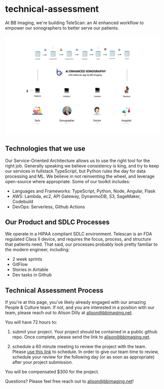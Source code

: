 # technical-assessment

At BB Imaging, we're building TeleScan: an AI enhanced workflow to empower our sonographers to better serve our patients.

![telescan-exec-summary](./bbi-telescan-exec-summary.png)

## Technologies that we use

Our Service-Oriented Architecture allows us to use the right tool for the right job. Generally speaking we believe consistency is king, and try to keep our services in fullstack TypeScript, but Python rules the day for data processing and ML. We believe in not reinventing the wheel, and leverage open-source where appropriate. Some of our toolkit includes:

- Languages and Frameworks: TypeScript, Python, Node, Angular, Flask
- AWS: Lambda, ec2, API Gateway, DynanmoDB, S3, SageMaker, Codebuild
- DevOps: Serverless, Github Actions

## Our Product and SDLC Processes

We operate in a HIPAA compliant SDLC environment. Telescan is an FDA regulated Class II device, and requires the focus, process, and structure that patients need. That said, our processes probably look pretty familiar to the modern engineer, including:

- 2 week sprints
- GitFlow
- Stories in Airtable
- Dev tasks in Github

## Technical Assessment Process

If you're at this page, you've likely already engaged with our amazing People & Culture team. If not, and you are interested in a position with our team, please reach out to Alison Dilly at alison@bbimaging.net.

You will have 72 hours to: 

1) submit your project. Your project should be contained in a public github repo. Once complete, please send the link to alison@bbimaging.net. 


2) schedule a 60 minute meeting to review the project with the team. Please [use this link](https://calendly.com/alisoncamp/60min) to schedule. In order to give our team time to review, schedule your review for the following day (or as soon as appropriate) after your project submission.

You will be compensated $300 for the project. 

Questions? Please feel free reach out to alison@bbimaging.net! 
